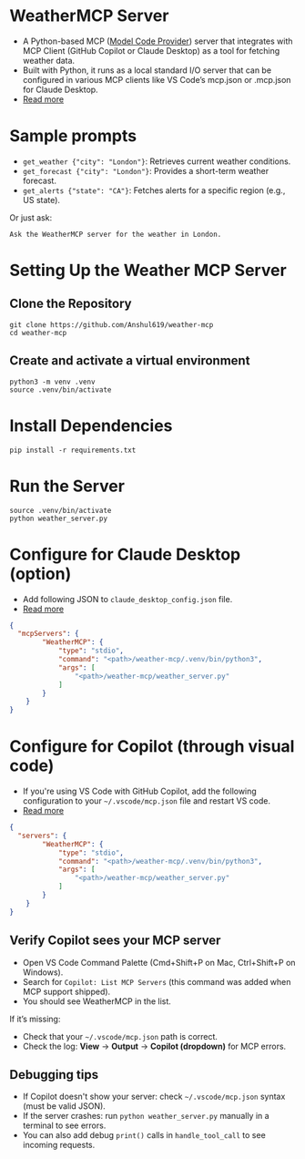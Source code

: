 # WeatherMCP Server
- A Python-based MCP ([Model Code Provider](https://modelcontextprotocol.io/docs/getting-started/intro)) server that integrates with MCP Client (GitHub Copilot or Claude Desktop) as a tool for fetching weather data. 
- Built with Python, it runs as a local standard I/O server that can be configured in various MCP clients like VS Code’s mcp.json or .mcp.json for Claude Desktop.
- [Read more](https://modelcontextprotocol.io/docs/getting-started/intro)

# Sample prompts
- `get_weather {"city": "London"}`: Retrieves current weather conditions.
- `get_forecast {"city": "London"}`: Provides a short-term weather forecast.
- `get_alerts {"state": "CA"}`: Fetches alerts for a specific region (e.g., US state).

Or just ask:
````
Ask the WeatherMCP server for the weather in London.
````

# Setting Up the Weather MCP Server

## Clone the Repository

````shell
git clone https://github.com/Anshul619/weather-mcp
cd weather-mcp
````

## Create and activate a virtual environment

````shell
python3 -m venv .venv
source .venv/bin/activate
````

# Install Dependencies

````shell
pip install -r requirements.txt
````

# Run the Server

````shell
source .venv/bin/activate
python weather_server.py
````

# Configure for Claude Desktop (option)
- Add following JSON to `claude_desktop_config.json` file.
- [Read more](https://modelcontextprotocol.io/docs/develop/build-server)

````json
{
  "mcpServers": {
		"WeatherMCP": {
			"type": "stdio",
			"command": "<path>/weather-mcp/.venv/bin/python3",
			"args": [
				"<path>/weather-mcp/weather_server.py"
			]
		}
	}
}
````

# Configure for Copilot (through visual code)
- If you're using VS Code with GitHub Copilot, add the following configuration to your `~/.vscode/mcp.json` file and restart VS code.
- [Read more](https://code.visualstudio.com/docs/copilot/customization/mcp-servers)

````json
{
  "servers": {
		"WeatherMCP": {
			"type": "stdio",
			"command": "<path>/weather-mcp/.venv/bin/python3",
			"args": [
				"<path>/weather-mcp/weather_server.py"
			]
		}
	}
}
````

## Verify Copilot sees your MCP server
- Open VS Code Command Palette (Cmd+Shift+P on Mac, Ctrl+Shift+P on Windows).
- Search for `Copilot: List MCP Servers` (this command was added when MCP support shipped).
- You should see WeatherMCP in the list.

If it’s missing:
- Check that your `~/.vscode/mcp.json` path is correct.
- Check the log: **View** → **Output** → **Copilot (dropdown)** for MCP errors.

## Debugging tips
- If Copilot doesn't show your server: check `~/.vscode/mcp.json` syntax (must be valid JSON).
- If the server crashes: run `python weather_server.py` manually in a terminal to see errors.
- You can also add debug `print()` calls in `handle_tool_call` to see incoming requests.